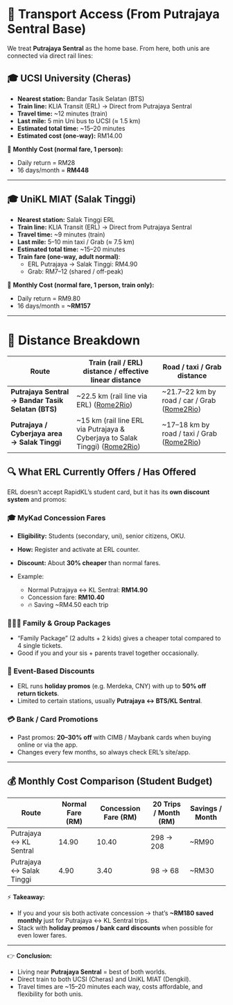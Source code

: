# 🚆 Transport Access (From Putrajaya Sentral Base)

We treat **Putrajaya Sentral** as the home base. From here, both unis are connected via direct rail lines:

## 🎓 UCSI University (Cheras)

* **Nearest station:** Bandar Tasik Selatan (BTS)
* **Train line:** KLIA Transit (ERL) → Direct from Putrajaya Sentral
* **Travel time:** ~12 minutes (train)
* **Last mile:** 5 min Uni bus to UCSI (≈ 1.5 km)
* **Estimated total time:** ~15–20 minutes
* **Estimated cost (one-way):** RM14.00  

💸 **Monthly Cost (normal fare, 1 person):**  
- Daily return = RM28  
- 16 days/month = **RM448**

---

## 🎓 UniKL MIAT (Salak Tinggi)

* **Nearest station:** Salak Tinggi ERL
* **Train line:** KLIA Transit (ERL) → Direct from Putrajaya Sentral
* **Travel time:** ~9 minutes (train)
* **Last mile:** 5–10 min taxi / Grab (≈ 7.5 km)
* **Estimated total time:** ~15–20 minutes
* **Train fare (one-way, adult normal)**:
  * ERL Putrajaya → Salak Tinggi: RM4.90
  * Grab: RM7–12 (shared / off-peak)

💸 **Monthly Cost (normal fare, 1 person, train only):**  
- Daily return = RM9.80  
- 16 days/month = **~RM157**

---

# 📏 Distance Breakdown

| Route                                              | Train (rail / ERL) distance / effective linear distance                          | Road / taxi / Grab distance                      |
| -------------------------------------------------- | -------------------------------------------------------------------------------- | ------------------------------------------------ |
| **Putrajaya Sentral → Bandar Tasik Selatan (BTS)** | ~22.5 km (rail line via ERL) ([Rome2Rio][1])                                     | ~21.7–22 km by road / car / Grab ([Rome2Rio][2]) |
| **Putrajaya / Cyberjaya area → Salak Tinggi**      | ~15 km (rail line ERL via Putrajaya & Cyberjaya to Salak Tinggi) ([Rome2Rio][3]) | ~17–18 km by road / taxi / Grab ([Rome2Rio][4])  |

[1]: https://www.rome2rio.com/s/Putrajaya-Sentral/Bandar-Tasik-Selatan?utm_source=chatgpt.com "Putrajaya Sentral to Bandar Tasik Selatan - 4 ways to travel via train"
[2]: https://www.rome2rio.com/s/Putrajaya-Sentral/Bandar-Tasik-Selatan-Station?utm_source=chatgpt.com "Putrajaya Sentral to Bandar Tasik Selatan Station - Rome2Rio"
[3]: https://www.rome2rio.com/s/Cyberjaya/Salak-Tinggi-ERL-Station?utm_source=chatgpt.com "Cyberjaya to Salak Tinggi ERL Station - 3 ways to travel ... - Rome2Rio"
[4]: https://www.rome2rio.com/s/Putrajaya-Sentral/Salak-Tinggi?utm_source=chatgpt.com "Putrajaya Sentral to Salak Tinggi - 3 ways to travel via train, taxi, and ..."


## 🔍 What ERL Currently Offers / Has Offered

ERL doesn’t accept RapidKL’s student card, but it has its **own discount system** and promos:

### 🎓 MyKad Concession Fares

* **Eligibility:** Students (secondary, uni), senior citizens, OKU.
* **How:** Register and activate at ERL counter.
* **Discount:** About **30% cheaper** than normal fares.
* Example:

  * Normal Putrajaya ↔ KL Sentral: **RM14.90**
  * Concession fare: **RM10.40**
  * 🔥 Saving ~RM4.50 each trip

### 👨‍👩‍👧 Family & Group Packages

* “Family Package” (2 adults + 2 kids) gives a cheaper total compared to 4 single tickets.
* Good if you and your sis + parents travel together occasionally.

### 🎉 Event-Based Discounts

* ERL runs **holiday promos** (e.g. Merdeka, CNY) with up to **50% off return tickets**.
* Limited to certain stations, usually **Putrajaya ↔ BTS/KL Sentral**.

### 💳 Bank / Card Promotions

* Past promos: **20–30% off** with CIMB / Maybank cards when buying online or via the app.
* Changes every few months, so always check ERL’s site/app.

---

## 💰 Monthly Cost Comparison (Student Budget)

| Route                    | Normal Fare (RM) | Concession Fare (RM) | 20 Trips / Month (RM) | Savings / Month |
| ------------------------ | ---------------- | -------------------- | --------------------- | --------------- |
| Putrajaya ↔ KL Sentral   | 14.90            | 10.40                | 298 → 208             | ~RM90           |
| Putrajaya ↔ Salak Tinggi | 4.90             | 3.40                 | 98 → 68               | ~RM30           |

⚡ **Takeaway:**

* If you and your sis both activate concession → that’s **~RM180 saved monthly** just for Putrajaya ↔ KL Sentral trips.
* Stack with **holiday promos / bank card discounts** when possible for even lower fares.


---

👉 **Conclusion:**

* Living near **Putrajaya Sentral** = best of both worlds.
* Direct train to both UCSI (Cheras) and UniKL MIAT (Dengkil).
* Travel times are ~15–20 minutes each way, costs affordable, and flexibility for both unis.
